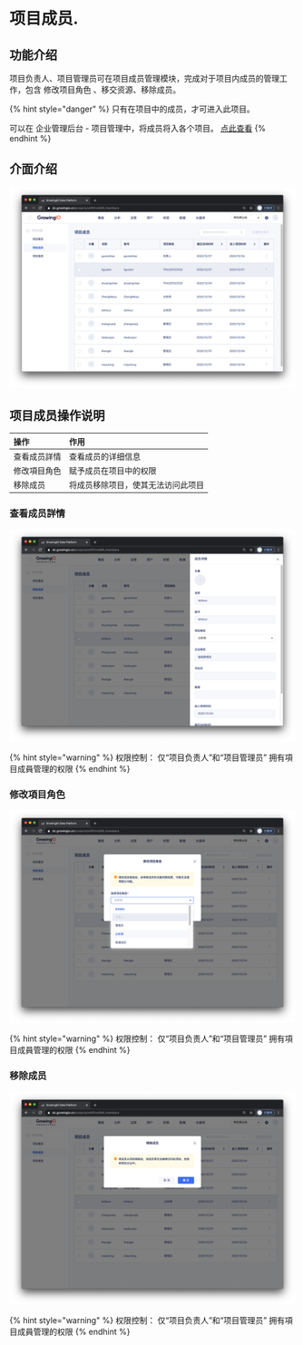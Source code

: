 # 项目成员.

## 功能介绍

项目负责人、项目管理员可在项目成员管理模块，完成对于项目内成员的管理工作，包含 修改项目角色 、移交资源、移除成员。

{% hint style="danger" %}
只有在项目中的成员，才可进入此项目。

可以在 企业管理后台 - 项目管理中，将成员将入各个项目。 [点此查看](https://app.gitbook.com/@growingio/s/op/~/drafts/-MMuEk7ax0sRi_esMUzn/v/v20201200/product-manual/qi-ye-guan-li-hou-tai/zhan-dian-guan-li/cheng-yuan-pei-zhi)
{% endhint %}



## 介面介绍

![](../../.gitbook/assets/ying-mu-jie-tu-20201207-xia-wu-1.58.30.png)

##  ‌项目成员操作说明

| 操作 | 作用 |
| :--- | :--- |
| 查看成员詳情 | 查看成员的详细信息 |
| 修改項目角色 | 赋予成员在项目中的权限 |
| 移除成员 | 将成员移除项目，使其无法访问此项目 |

### 

### 查看成员詳情

![](../../.gitbook/assets/ying-mu-jie-tu-20201207-xia-wu-5.26.15.png)

{% hint style="warning" %}
权限控制： 仅“项目负责人”和“项目管理员” 拥有項目成員管理的权限
{% endhint %}

### 修改項目角色

![](../../.gitbook/assets/ying-mu-jie-tu-20201207-xia-wu-5.27.08.png)

{% hint style="warning" %}
权限控制： 仅“项目负责人”和“项目管理员” 拥有項目成員管理的权限
{% endhint %}

### 移除成员 

![](../../.gitbook/assets/ying-mu-jie-tu-20201207-xia-wu-5.27.17.png)

{% hint style="warning" %}
权限控制： 仅“项目负责人”和“项目管理员” 拥有項目成員管理的权限
{% endhint %}

